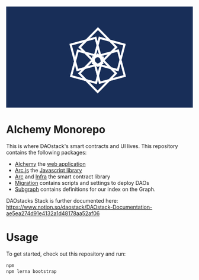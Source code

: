 ![alchemy logo](./assets/logo.png)

# Alchemy Monorepo

This is where DAOstack's smart contracts and UI lives. This repository contains the following packages:

* [Alchemy](./packages/alchemy) the [web application](https://alchemy.daostack.io/)
* [Arc.js](./packages/arc.js) the [Javascript library](https://www.npmjs.com/package/@daostack/arc)
* [Arc](./packages/arc) and [Infra](./packages/infra) the smart contract library
* [Migration](./packages/migration) contains scripts and settings to deploy DAOs
* [Subgraph](./packages/subgraph) contains definitions for our index on the Graph.
 
DAOstacks Stack is further documented here: https://www.notion.so/daostack/DAOstack-Documentation-ae5ea274d91e4132a1d48178aa52af06

# Usage

To get started, check out this repository and run:

```
npm 
npm lerna bootstrap
```


